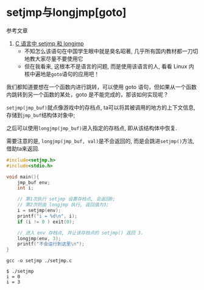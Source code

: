 # setjmp与longjmp[goto]

参考文章

1. [C 语言中 setjmp 和 longjmp](https://www.cnblogs.com/hazir/p/c_setjmp_longjmp.html)
    - 不知怎么该语句在中国学生眼中就是臭名昭著, 几乎所有国内教材都一刀切地教大家尽量不要使用它
    - 但在我看来, 这根本不是语言的问题, 而是使用该语言的人, 看看 Linux 内核中遍地是`goto`语句的应用吧！

我们都知道要想在一个函数内进行跳转，可以使用 goto 语句，但如果从一个函数内跳转到另一个函数的某处，goto 是不能完成的，那该如何实现呢？

`setjmp(jmp_buf)`就点像游戏中的存档点, ta可以将其被调用的地方的上下文信息, 存储到`jmp_buf`结构体对象中;

之后可以使用`longjmp(jmp_buf)`进入指定的存档点, 即从该结构体中恢复.

需要注意的是, `longjmp(jmp_buf, val)`是不会返回的, 而是会跳进`setjmp()`方法, 借助ta来返回.

```c++
#include<setjmp.h>
#include<stdio.h>

void main(){
    jmp_buf env;
    int i;

    // 第1次执行 setjmp 设置存档点, 会返回0;
    // 第2次则由 longjmp 执行, 返回值为3;
    i = setjmp(env);
    printf("i = %d\n", i);
    if (i != 0 ) exit(0);

    // 进入 env 存档点, 并让该存档点的 setjmp() 返回 3.
    longjmp(env, 3);
    printf("不会运行到这里\n");
}
```

```
gcc -o setjmp ./setjmp.c
```

```console
$ ./setjmp
i = 0
i = 3
```
